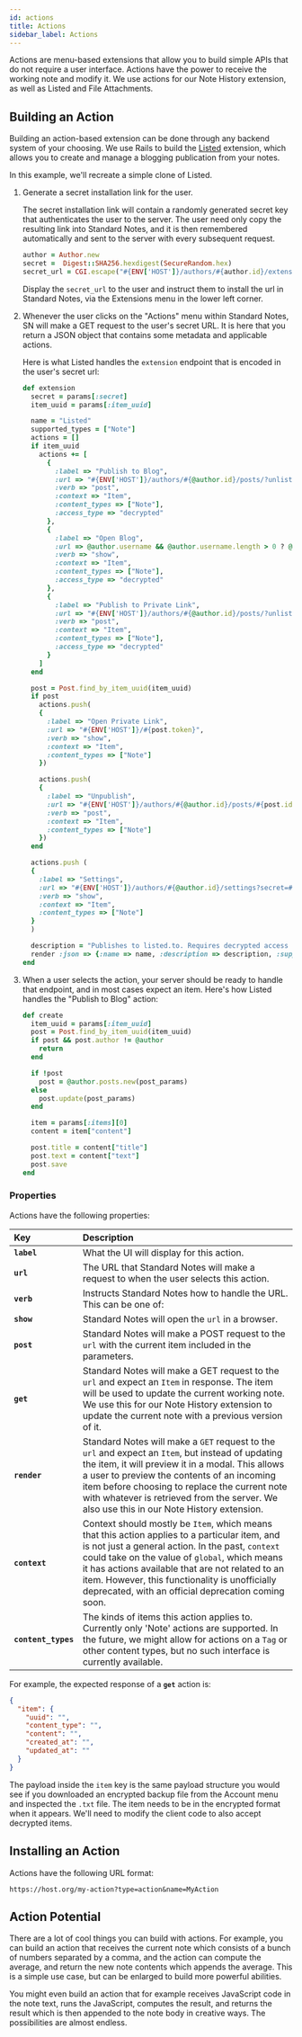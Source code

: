 ```yaml
---
id: actions
title: Actions
sidebar_label: Actions
---
```


Actions are menu-based extensions that allow you to build simple APIs that do not require a user interface. Actions have the power to receive the working note and modify it. We use actions for our Note History extension, as well as Listed and File Attachments.

## Building an Action

Building an action-based extension can be done through any backend system of your choosing. We use Rails to build the [Listed](https://github.com/standardnotes/listed) extension, which allows you to create and manage a blogging publication from your notes.

In this example, we'll recreate a simple clone of Listed.

1. Generate a secret installation link for the user.

   The secret installation link will contain a randomly generated secret key that authenticates the user to the server. The user need only copy the resulting link into Standard Notes, and it is then remembered automatically and sent to the server with every subsequent request.

   ```ruby
   author = Author.new
   secret =  Digest::SHA256.hexdigest(SecureRandom.hex)
   secret_url = CGI.escape("#{ENV['HOST']}/authors/#{author.id}/extension/?secret=#{secret}&type=sn")
   ```

   Display the `secret_url` to the user and instruct them to install the url in Standard Notes, via the Extensions menu in the lower left corner.

1. Whenever the user clicks on the "Actions" menu within Standard Notes, SN will make a GET request to the user's secret URL. It is here that you return a JSON object that contains some metadata and applicable actions.

   Here is what Listed handles the `extension` endpoint that is encoded in the user's secret url:

   ```ruby
   def extension
     secret = params[:secret]
     item_uuid = params[:item_uuid]

     name = "Listed"
     supported_types = ["Note"]
     actions = []
     if item_uuid
       actions += [
         {
           :label => "Publish to Blog",
           :url => "#{ENV['HOST']}/authors/#{@author.id}/posts/?unlisted=false&secret=#{secret}&item_uuid=#{item_uuid}",
           :verb => "post",
           :context => "Item",
           :content_types => ["Note"],
           :access_type => "decrypted"
         },
         {
           :label => "Open Blog",
           :url => @author.username && @author.username.length > 0 ? @author.url : "#{ENV['HOST']}/authors/#{@author.id}",
           :verb => "show",
           :context => "Item",
           :content_types => ["Note"],
           :access_type => "decrypted"
         },
         {
           :label => "Publish to Private Link",
           :url => "#{ENV['HOST']}/authors/#{@author.id}/posts/?unlisted=true&secret=#{secret}&item_uuid=#{item_uuid}",
           :verb => "post",
           :context => "Item",
           :content_types => ["Note"],
           :access_type => "decrypted"
         }
       ]
     end

     post = Post.find_by_item_uuid(item_uuid)
     if post
       actions.push(
       {
         :label => "Open Private Link",
         :url => "#{ENV['HOST']}/#{post.token}",
         :verb => "show",
         :context => "Item",
         :content_types => ["Note"]
       })

       actions.push(
       {
         :label => "Unpublish",
         :url => "#{ENV['HOST']}/authors/#{@author.id}/posts/#{post.id}/unpublish?secret=#{secret}",
         :verb => "post",
         :context => "Item",
         :content_types => ["Note"]
       })
     end

     actions.push (
     {
       :label => "Settings",
       :url => "#{ENV['HOST']}/authors/#{@author.id}/settings?secret=#{secret}",
       :verb => "show",
       :context => "Item",
       :content_types => ["Note"]
     }
     )

     description = "Publishes to listed.to. Requires decrypted access to publishing note."
     render :json => {:name => name, :description => description, :supported_types => supported_types, :actions => actions}
   end
   ```

1. When a user selects the action, your server should be ready to handle that endpoint, and in most cases expect an item. Here's how Listed handles the "Publish to Blog" action:

   ```ruby
   def create
     item_uuid = params[:item_uuid]
     post = Post.find_by_item_uuid(item_uuid)
     if post && post.author != @author
       return
     end

     if !post
       post = @author.posts.new(post_params)
     else
       post.update(post_params)
     end

     item = params[:items][0]
     content = item["content"]

     post.title = content["title"]
     post.text = content["text"]
     post.save
   end
   ```

### Properties

Actions have the following properties:

| Key                 | Description                                                                                                                                                                                                                                                                                                                                                       |
| :------------------ | :---------------------------------------------------------------------------------------------------------------------------------------------------------------------------------------------------------------------------------------------------------------------------------------------------------------------------------------------------------------- |
| **`label`**         | What the UI will display for this action.                                                                                                                                                                                                                                                                                                                         |
| **`url`**           | The URL that Standard Notes will make a request to when the user selects this action.                                                                                                                                                                                                                                                                             |
| **`verb`**          | Instructs Standard Notes how to handle the URL. This can be one of:                                                                                                                                                                                                                                                                                               |
| **`show`**          | Standard Notes will open the `url` in a browser.                                                                                                                                                                                                                                                                                                                  |
| **`post`**          | Standard Notes will make a POST request to the `url` with the current item included in the parameters.                                                                                                                                                                                                                                                            |
| **`get`**           | Standard Notes will make a GET request to the `url` and expect an `Item` in response. The item will be used to update the current working note. We use this for our Note History extension to update the current note with a previous version of it.                                                                                                              |
| **`render`**        | Standard Notes will make a `GET` request to the `url` and expect an `Item`, but instead of updating the item, it will preview it in a modal. This allows a user to preview the contents of an incoming item before choosing to replace the current note with whatever is retrieved from the server. We also use this in our Note History extension.               |
| **`context`**       | Context should mostly be `Item`, which means that this action applies to a particular item, and is not just a general action. In the past, `context` could take on the value of `global`, which means it has actions available that are not related to an item. However, this functionality is unofficially deprecated, with an official deprecation coming soon. |
| **`content_types`** | The kinds of items this action applies to. Currently only 'Note' actions are supported. In the future, we might allow for actions on a `Tag` or other content types, but no such interface is currently available.                                                                                                                                                |

For example, the expected response of a **`get`** action is:

```json
{
  "item": {
    "uuid": "",
    "content_type": "",
    "content": "",
    "created_at": "",
    "updated_at": ""
  }
}
```

The payload inside the `item` key is the same payload structure you would see if you downloaded an encrypted backup file from the Account menu and inspected the `.txt` file. The item needs to be in the encrypted format when it appears. We'll need to modify the client code to also accept decrypted items.

## Installing an Action

Actions have the following URL format:

```
https://host.org/my-action?type=action&name=MyAction
```

## Action Potential

There are a lot of cool things you can build with actions. For example, you can build an action that receives the current note which consists of a bunch of numbers separated by a comma, and the action can compute the average, and return the new note contents which appends the average. This is a simple use case, but can be enlarged to build more powerful abilities.

You might even build an action that for example receives JavaScript code in the note text, runs the JavaScript, computes the result, and returns the result which is then appended to the note body in creative ways. The possibilities are almost endless.
